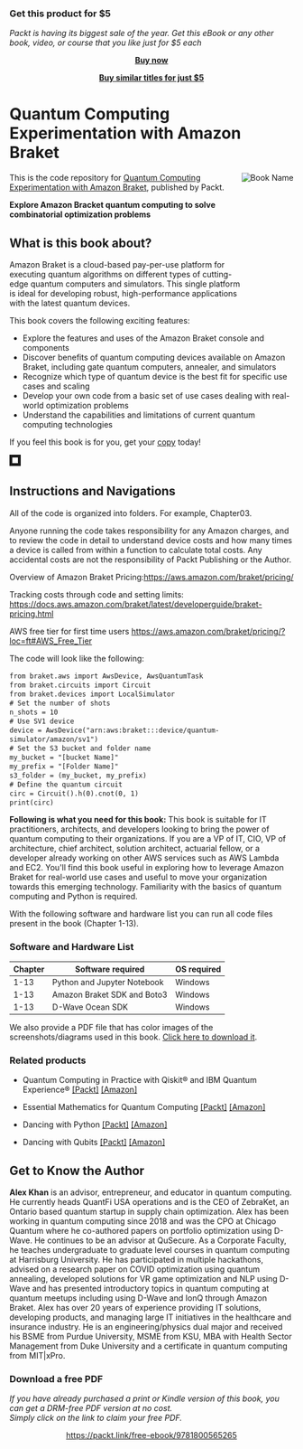 
### Get this product for $5

<i>Packt is having its biggest sale of the year. Get this eBook or any other book, video, or course that you like just for $5 each</i>


<b><p align='center'>[Buy now](https://packt.link/9781800565265)</p></b>


<b><p align='center'>[Buy similar titles for just $5](https://subscription.packtpub.com/search)</p></b>


# Quantum Computing Experimentation with Amazon Braket

<a href="https://www.packtpub.com/product/quantum-computing-experimentation-with-amazon-braket/9781800565265?utm_source=github&utm_medium=repository&utm_campaign=9781800565265"><img src="https://static.packt-cdn.com/products/9781800565265/cover/smaller" alt="Book Name" height="256px" align="right"></a>

This is the code repository for [Quantum Computing Experimentation with Amazon Braket](https://www.packtpub.com/product/quantum-computing-experimentation-with-amazon-braket/9781800565265?utm_source=github&utm_medium=repository&utm_campaign=9781800565265), published by Packt.

**Explore Amazon Bracket quantum computing to solve combinatorial optimization problems**

## What is this book about?
Amazon Braket is a cloud-based pay-per-use platform for executing quantum algorithms on different types of cutting-edge quantum computers and simulators. This single platform is ideal for developing robust, high-performance applications with the latest quantum devices.

This book covers the following exciting features: 
* Explore the features and uses of the Amazon Braket console and components
* Discover benefits of quantum computing devices available on Amazon Braket, including gate quantum computers, annealer, and simulators
* Recognize which type of quantum device is the best fit for specific use cases and scaling
* Develop your own code from a basic set of use cases dealing with real-world optimization problems
* Understand the capabilities and limitations of current quantum computing technologies

If you feel this book is for you, get your [copy](https://www.amazon.com/dp/1800565267) today!

<a href="https://www.packtpub.com/?utm_source=github&utm_medium=banner&utm_campaign=GitHubBanner"><img src="https://raw.githubusercontent.com/PacktPublishing/GitHub/master/GitHub.png" 
alt="https://www.packtpub.com/" border="5" /></a>


## Instructions and Navigations
All of the code is organized into folders. For example, Chapter03.

Anyone running the code takes responsibility for any Amazon charges, and to review the code in detail to understand device costs and how many times a device is called from within a function to calculate total costs. Any accidental costs are not the responsibility of Packt Publishing or the Author.

Overview of Amazon Braket Pricing:https://aws.amazon.com/braket/pricing/
 
Tracking costs through code and setting limits:
https://docs.aws.amazon.com/braket/latest/developerguide/braket-pricing.html
 
AWS free tier for first time users
https://aws.amazon.com/braket/pricing/?loc=ft#AWS_Free_Tier


The code will look like the following:
```
from braket.aws import AwsDevice, AwsQuantumTask
from braket.circuits import Circuit
from braket.devices import LocalSimulator
# Set the number of shots 
n_shots = 10
# Use SV1 device
device = AwsDevice("arn:aws:braket:::device/quantum-simulator/amazon/sv1")
# Set the S3 bucket and folder name
my_bucket = "[bucket Name]" 
my_prefix = "[Folder Name]" 
s3_folder = (my_bucket, my_prefix)
# Define the quantum circuit
circ = Circuit().h(0).cnot(0, 1)
print(circ)
```

**Following is what you need for this book:**
This book is suitable for IT practitioners, architects, and developers looking to bring the power of quantum computing to their organizations. If you are a VP of IT, CIO, VP of architecture, chief architect, solution architect, actuarial fellow, or a developer already working on other AWS services such as AWS Lambda and EC2. You'll find this book useful in exploring how to leverage Amazon Braket for real-world use cases and useful to move your organization towards this emerging technology. Familiarity with the basics of quantum computing and Python is required.

With the following software and hardware list you can run all code files present in the book (Chapter 1-13).

### Software and Hardware List

| Chapter  | Software required                   | OS required                        |
| -------- | ------------------------------------| -----------------------------------|
| 1-13        | Python and Jupyter Notebook                   | Windows |
| 1-13       | Amazon Braket SDK and Boto3             | Windows |
| 1-13        | D-Wave Ocean SDK             | Windows |

We also provide a PDF file that has color images of the screenshots/diagrams used in this book. [Click here to download it](https://packt.link/4tYx3).


### Related products <Other books you may enjoy>
* Quantum Computing in Practice with Qiskit® and IBM Quantum Experience® [[Packt]](https://www.packtpub.com/product/quantum-computing-in-practice-with-qiskit-and-ibm-quantum-experience/9781838828448?utm_source=github&utm_medium=repository&utm_campaign=9781838828448) [[Amazon]](https://www.amazon.com/dp/1838828443)

* Essential Mathematics for Quantum Computing [[Packt]](https://www.packtpub.com/product/essential-mathematics-for-quantum-computing/9781801073141?utm_source=github&utm_medium=repository&utm_campaign=9781801073141) [[Amazon]](https://www.amazon.com/dp/1801073147)

* Dancing with Python [[Packt]](https://www.packtpub.com/product/dancing-with-python/9781801077859) [[Amazon]](https://www.amazon.com/dp/1801077851)

* Dancing with Qubits [[Packt]](hhttps://www.packtpub.com/product/dancing-with-qubits/9781838827366) [[Amazon]](https://www.amazon.com/dp/1838827366)

## Get to Know the Author
**Alex Khan**
is an advisor, entrepreneur, and educator in quantum computing. He currently heads QuantFi USA operations and is the CEO of ZebraKet, an Ontario based quantum startup in supply chain optimization. Alex has been working in quantum computing since 2018 and was the CPO at Chicago Quantum where he co-authored papers on portfolio optimization using D-Wave. He continues to be an advisor at QuSecure. As a Corporate Faculty, he teaches undergraduate to graduate level courses in quantum computing at Harrisburg University. He has participated in multiple hackathons, advised on a research paper on COVID optimization using quantum annealing, developed solutions for VR game optimization and NLP using D-Wave and has presented introductory topics in quantum computing at quantum meetups including using D-Wave and IonQ through Amazon Braket. Alex has over 20 years of experience providing IT solutions, developing products, and managing large IT initiatives in the healthcare and insurance industry. He is an engineering/physics dual major and received his BSME from Purdue University, MSME from KSU, MBA with Health Sector Management from Duke University and a certificate in quantum computing from MIT|xPro.

### Download a free PDF

 <i>If you have already purchased a print or Kindle version of this book, you can get a DRM-free PDF version at no cost.<br>Simply click on the link to claim your free PDF.</i>
<p align="center"> <a href="https://packt.link/free-ebook/9781800565265">https://packt.link/free-ebook/9781800565265 </a> </p>